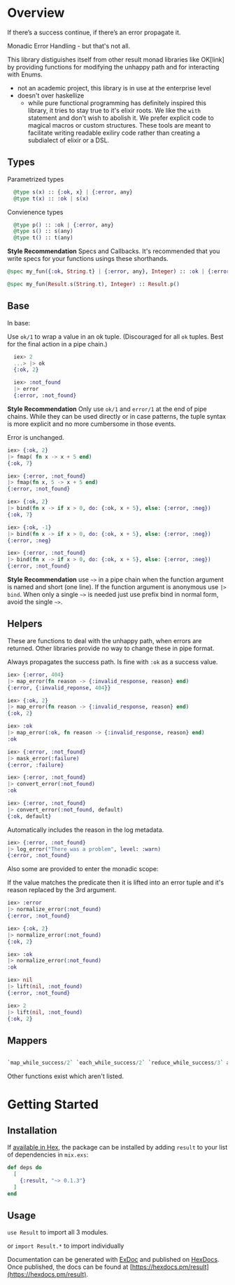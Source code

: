 # Overview

If there’s a success continue, if there’s an error propagate it.

Monadic Error Handling - but that's not all.

This library distiguishes itself from other result monad libraries like OK[link] by providing functions for modifying the unhappy path and for interacting with Enums.

- not an academic project, this library is in use at the enterprise level
- doesn't over haskellize
  - while pure functional programming has definitely inspired this library, it tries to stay true to it's elixir roots. We like the  `with` statement and don't wish to abolish it. We prefer explicit code to magical macros or custom structures. These tools are meant to facilitate writing readable exiliry code rather than creating a subdialect of elixir or a DSL.

## Types

Parametrized types
```elixir
  @type s(x) :: {:ok, x} | {:error, any}
  @type t(x) :: :ok | s(x)
```

Convienence types
```elixir
  @type p() :: :ok | {:error, any}
  @type s() :: s(any)
  @type t() :: t(any)
```

**Style Recommendation**
Specs and Callbacks. It's recommended that you write specs for your functions usings these shorthands.

```elixir
@spec my_fun({:ok, String.t} | {:error, any}, Integer) :: :ok | {:error, any}
```

```elixir
@spec my_fun(Result.s(String.t), Integer) :: Result.p()
```
## Base

In base:

Use `ok/1` to wrap a value in an ok tuple.
(Discouraged for all `ok` tuples. Best for the final action in a pipe chain.)

```elixir
  iex> 2
  ...> |> ok
  {:ok, 2}
```

```elixir
  iex> :not_found
  |> error
  {:error, :not_found}
```

**Style Recommendation**
Only use `ok/1` and `error/1` at the end of pipe chains. While they can be used directly or in case patterns,
the tuple syntax is more explicit and no more cumbersome in those events.

Error is unchanged.

```elixir
iex> {:ok, 2}
|> fmap( fn x -> x + 5 end)
{:ok, 7}

iex> {:error, :not_found}
|> fmap(fn x, 5 -> x + 5 end)
{:error, :not_found}
```

```elixir
iex> {:ok, 2}
|> bind(fn x -> if x > 0, do: {:ok, x + 5}, else: {:error, :neg})
{:ok, 7}

iex> {:ok, -1}
|> bind(fn x -> if x > 0, do: {:ok, x + 5}, else: {:error, :neg})
{:error, :neg}

iex> {:error, :not_found}
|> bind(fn x -> if x > 0, do: {:ok, x + 5}, else: {:error, :neg})
{:error, :not_found}

```


**Style Recommendation**
use `~>` in a pipe chain when the function argument is named and short (one line). If the function argument is anonymous use `|> bind`. When only a single `~>` is needed just use prefix bind in normal form, avoid the single `~>`.

## Helpers

These are functions to deal with the unhappy path, when errors are returned. Other libraries provide no way to change these in pipe format.

Always propagates the success path. Is fine with `:ok` as a success value.

```elixir
iex> {:error, 404}
|> map_error(fn reason -> {:invalid_response, reason} end)
{:error, {:invalid_reponse, 404}}

iex> {:ok, 2}
|> map_error(fn reason -> {:invalid_response, reason} end)
{:ok, 2}

iex> :ok
|> map_error(:ok, fn reason -> {:invalid_response, reason} end)
:ok
```

```elixir
iex> {:error, :not_found}
|> mask_error(:failure)
{:error, :failure}
```

```elixir
iex> {:error, :not_found}
|> convert_error(:not_found)
:ok

iex> {:error, :not_found}
|> convert_error(:not_found, default)
{:ok, default}
```

Automatically includes the reason in the log metadata.

```elixir
iex> {:error, :not_found}
|> log_error("There was a problem", level: :warn)
{:error, :not_found}
```

Also some are provided to enter the monadic scope:

If the value matches the predicate then it is lifted into an error tuple and it's reason replaced by the 3rd argument.

```elixir
iex> :error
|> normalize_error(:not_found)
{:error, :not_found}

iex> {:ok, 2}
|> normalize_error(:not_found)
{:ok, 2}

iex> :ok
|> normalize_error(:not_found)
:ok
```

```elixir
iex> nil
|> lift(nil, :not_found)
{:error, :not_found}

iex> 2
|> lift(nil, :not_found)
{:ok, 2}
```

## Mappers

```elixir

`map_while_success/2` `each_while_success/2` `reduce_while_success/3` all mimic the Enum functions `Enum.map/2, `Enum.each/2`, `Enum.reduce/3`

```


Other functions exist which aren't listed.
# Getting Started

## Installation

If [available in Hex](https://hex.pm/docs/publish), the package can be installed
by adding `result` to your list of dependencies in `mix.exs`:

```elixir
def deps do
  [
    {:result, "~> 0.1.3"}
  ]
end
```

## Usage

`use Result` to import all 3 modules.

or `import Result.*` to import individually


Documentation can be generated with [ExDoc](https://github.com/elixir-lang/ex_doc)
and published on [HexDocs](https://hexdocs.pm). Once published, the docs can
be found at [https://hexdocs.pm/result](https://hexdocs.pm/result).